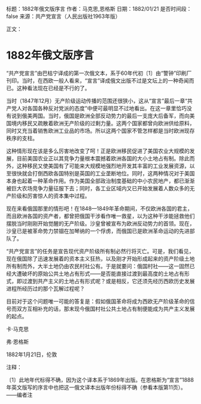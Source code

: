 标题：1882年俄文版序言
作者：马克思,恩格斯
日期：1882/01/21
是否时间段：false
来源：共产党宣言（人民出版社1963年版）

正文：

# 1882年俄文版序言

“共产党宣言”由巴枯宁译成的第一次俄文本，系于60年代初〔1〕由“警钟”印刷厂刊印。当时，在西欧一般人看来，“宣言”译成俄文出版不过是文坛上的一种奇闻而已。这种看法现在已经是不行的了。

当时（1847年12月）无产阶级运动传播的范围还很狭小，这从“宣言”最后一章“共产党人对各国各种反对党派的态度”中便可最明显不过地看出。在这一章里恰巧没有说到俄美两国。当时，俄国是欧洲全部反动势力的最后一支庞大后备军，而向美国境内移民又疏散着欧洲无产阶级的过剩力量。这两个国家都曾向欧洲供给原料，同时又充当着销售欧洲工业品的市场。所以这两个国家不管怎样都是当时欧洲现存秩序的支柱。

这种情形现在该是多么厉害地改变了呵！正是欧洲移民促进了美国农业大规模的发展，目前美国农业正以其竞争力量根本震撼着欧洲各国的大小土地占有制。除此而外，这种移民又使美国有了可能来大规模地强烈地开发其丰富的工业发展资源，以至很快就会打倒西欧各国特别是英国的工业垄断地位。同时，这两种情况对于美国本身也起着一种革命作用。作为美国全部政治制度基础的中小农民地产，都已渐渐被巨大农场竞争力量征服下去；同时，各工业区域内又已开始发展着人数众多的无产阶级和厉害惊人的资本集中过程。

现在来看俄国那里的情形吧！在1848—1849年革命期间，不仅欧洲各国的君主，而且欧洲各国的资产者，都曾把俄国干涉看作唯一救星，以为这种干涉能拯救他们摆脱当时刚刚开始觉醒的无产阶级。沙皇曾被宣布为欧洲反动势力的首领。现在，沙皇已是被革命势力禁锢在加琴纳的一个俘虏，而俄国已是欧洲革命运动的先进部队了。

“共产党宣言”的任务是宣告现代资产阶级所有制必然行将灭亡。可是，我们看见，现在俄国除了迅速发展着的资本主义狂热，以及刚才开始形成起来的资产阶级土地所有制而外，大半土地仍由农民村社公有。于是就要问：俄国村社——这一固然已经大遭破坏的原始公共土地占有形式——是否能直接过渡到最高度的土地占有形式，即过渡到共产主义的土地占有形式呢？或是相反，它还须先经历西欧历史发展进程所经历过的那个瓦解过程呢？

目前对于这个问题唯一可能的答复是：假如俄国革命将成为西欧无产阶级革命的信号而双方互相补充的话，那末现今俄国村社公共土地占有制便能成为共产主义发展的起点。

卡·马克思

弗·恩格斯

1882年1月21日，伦敦

注释：

〔1〕此地年代标得不确，因为这个译本系于1869年出版。在恩格斯为“宣言”1888年英文版写的序言中也把这一俄文译本出版年份标得不确（参看本版第11页）。——编者注



